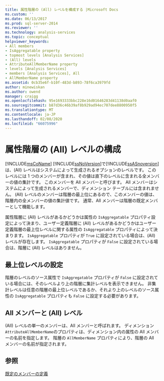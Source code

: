 ```yaml
---
title: 属性階層の (All) レベルを構成する |Microsoft Docs
ms.custom: ''
ms.date: 06/13/2017
ms.prod: sql-server-2014
ms.reviewer: ''
ms.technology: analysis-services
ms.topic: conceptual
helpviewer_keywords:
- All members
- IsAggregatable property
- topmost levels [Analysis Services]
- (All) levels
- AttributeAllMemberName property
- levels [Analysis Services]
- members [Analysis Services], All
- AllMemberName property
ms.assetid: 0cb35e6f-b10f-483d-b893-78f6ca3979fd
author: minewiskan
ms.author: owend
manager: craigg
ms.openlocfilehash: 95e1693333bbc228e16d01646283d41138d0aaf0
ms.sourcegitcommit: b87d36c46b39af8b929ad94ec707dee8800950f5
ms.translationtype: MT
ms.contentlocale: ja-JP
ms.lasthandoff: 02/08/2020
ms.locfileid: "66075996"
---
```

# <a name="configure-the-all-level-for-attribute-hierarchies"></a>属性階層の (All) レベルの構成
  [!INCLUDE[msCoName](../../includes/msconame-md.md)] [!INCLUDE[ssNoVersion](../../includes/ssnoversion-md.md)]で[!INCLUDE[ssASnoversion](../../includes/ssasnoversion-md.md)]は、(All) レベルはシステムによって生成されるオプションのレベルです。 このレベルには 1 つのメンバーが含まれ、その値は直下のレベルに含まれる全メンバーの値の集計です。 このメンバーを All メンバーと呼びます。 All メンバーはシステムによって生成されるメンバーで、ディメンション テーブルには含まれません。 (All) レベルのメンバーは階層の最上位にあるので、このメンバーの値は、階層内の全メンバーの値の集計値です。 通常、All メンバーは階層の既定メンバーとして機能します。  
  
 属性階層に (All) レベルがあるかどうかは属性の `IsAggregatable` プロパティ設定によって決まり、ユーザー定義階層に (All) レベルがあるかどうかはユーザー定義階層の最上位レベルに関する属性の `IsAggregatable` プロパティによって決まります。 
  `IsAggregatable` プロパティが `True` に設定されている場合は、(All) レベルが存在します。 
  `IsAggregatable` プロパティが `False` に設定されている場合は、階層に (All) レベルはありません。  
  
## <a name="establishing-the-topmost-level"></a>最上位レベルの設定  
 階層のレベルのソース属性で `IsAggregatable` プロパティが `False` に設定されている場合には、そのレベルより上の階層に集計レベルを表示できません。 非集計レベルは任意の階層の最上位レベルであるか、それより上のレベルのソース属性の `IsAggregatable` プロパティも `False` に設定する必要があります。  
  
## <a name="all-member-and-all-level"></a>All メンバーと (All) レベル  
 (All) レベルの単一のメンバーは、All メンバーと呼ばれます。 ディメンション`AttributeAllMemberName`のプロパティは、ディメンション内の属性の All メンバーの名前を指定します。 階層の `AllMemberName` プロパティにより、階層の All メンバーの名前が指定されます。  
  
## <a name="see-also"></a>参照  
 [既定のメンバーの定義](attribute-properties-define-a-default-member.md)  
  
  
